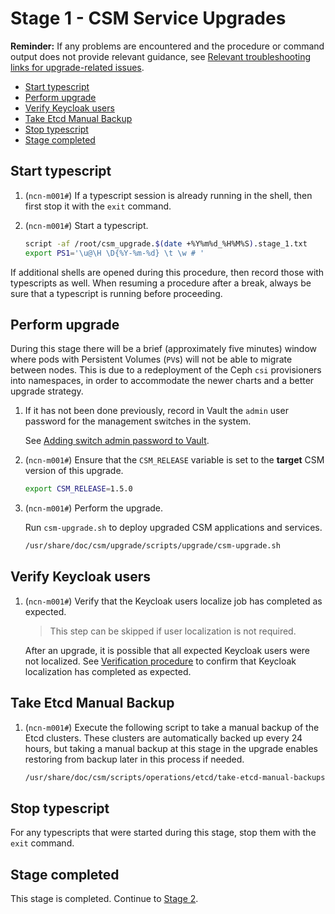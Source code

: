 # Stage 1 - CSM Service Upgrades

**Reminder:** If any problems are encountered and the procedure or command output does not provide relevant guidance, see
[Relevant troubleshooting links for upgrade-related issues](Upgrade_Management_Nodes_and_CSM_Services.md#relevant-troubleshooting-links-for-upgrade-related-issues).

- [Start typescript](#start-typescript)
- [Perform upgrade](#perform-upgrade)
- [Verify Keycloak users](#verify-keycloak-users)
- [Take Etcd Manual Backup](#take-etcd-manual-backup)
- [Stop typescript](#stop-typescript)
- [Stage completed](#stage-completed)

## Start typescript

1. (`ncn-m001#`) If a typescript session is already running in the shell, then first stop it with the `exit` command.

1. (`ncn-m001#`) Start a typescript.

    ```bash
    script -af /root/csm_upgrade.$(date +%Y%m%d_%H%M%S).stage_1.txt
    export PS1='\u@\H \D{%Y-%m-%d} \t \w # '
    ```

If additional shells are opened during this procedure, then record those with typescripts as well. When resuming a procedure
after a break, always be sure that a typescript is running before proceeding.

## Perform upgrade

During this stage there will be a brief (approximately five minutes) window where pods with Persistent Volumes (`PV`s) will not be able to migrate between nodes.
This is due to a redeployment of the Ceph `csi` provisioners into namespaces, in order to accommodate the newer charts and a better upgrade strategy.

1. If it has not been done previously, record in Vault the `admin` user password for the management switches in the system.

   See [Adding switch admin password to Vault](../operations/network/management_network/README.md#adding-switch-admin-password-to-vault).

1. (`ncn-m001#`) Ensure that the `CSM_RELEASE` variable is set to the **target** CSM version of this upgrade.

   ```bash
   export CSM_RELEASE=1.5.0
   ```

1. (`ncn-m001#`) Perform the upgrade.

   Run `csm-upgrade.sh` to deploy upgraded CSM applications and services.

   ```bash
   /usr/share/doc/csm/upgrade/scripts/upgrade/csm-upgrade.sh
   ```

## Verify Keycloak users

1. (`ncn-m001#`) Verify that the Keycloak users localize job has completed as expected.

    > This step can be skipped if user localization is not required.

    After an upgrade, it is possible that all expected Keycloak users were not localized.
    See [Verification procedure](../operations/security_and_authentication/Keycloak_User_Localization.md#verification-procedure)
    to confirm that Keycloak localization has completed as expected.

## Take Etcd Manual Backup

1. (`ncn-m001#`) Execute the following script to take a manual backup of the Etcd clusters.
   These clusters are automatically backed up every 24 hours, but taking a manual backup
   at this stage in the upgrade enables restoring from backup later in this process if needed.

   ```bash
   /usr/share/doc/csm/scripts/operations/etcd/take-etcd-manual-backups.sh post_upgrade
   ```

## Stop typescript

For any typescripts that were started during this stage, stop them with the `exit` command.

## Stage completed

This stage is completed. Continue to [Stage 2](Stage_2.md).
